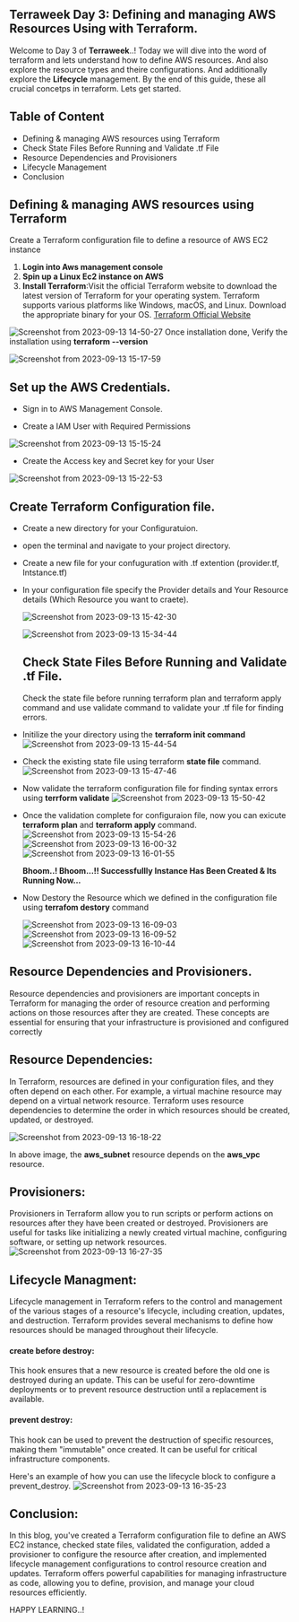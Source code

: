 ## Terraweek Day 3: Defining and managing AWS Resources Using with Terraform.

Welcome to Day 3 of **Terraweek**..! Today we will dive into the word of terraform and lets understand how to define AWS resources. And also explore the resource types and theire configurations.
And additionally explore the **Lifecycle** management. By the end of this guide, these all crucial concetps in terraform. Lets get started.

## Table of Content 

- Defining & managing AWS resources using Terraform
- Check State Files Before Running and Validate .tf File
- Resource Dependencies and Provisioners
- Lifecycle Management
- Conclusion
  
## Defining & managing AWS resources using Terraform

Create a Terraform configuration file to define a resource of AWS EC2 instance
1. **Login into Aws management console**
2. **Spin up a **Linux** Ec2 instance on AWS**
3. **Install Terraform**:Visit the official Terraform website to download the latest version of Terraform for your operating system. Terraform supports various platforms like Windows, macOS, and Linux. Download the appropriate binary for your OS.
[Terraform Official Website](https://www.terraform.io/downloads.html)

![Screenshot from 2023-09-13 14-50-27](https://github.com/Vedvilas/TerraWeek-Repo/assets/113783616/ed7f42a4-e838-4c9a-ba9f-c1fdd8998a20)
 Once installation done, Verify the installation using **terraform --version**
 
 ![Screenshot from 2023-09-13 15-17-59](https://github.com/Vedvilas/TerraWeek-Repo/assets/113783616/1aa56381-86e8-4bde-9230-6c07ebe55245)
 
## Set up the AWS Credentials.

- Sign in to AWS Management Console.
  
- Create a IAM User with Required Permissions
  
![Screenshot from 2023-09-13 15-15-24](https://github.com/Vedvilas/TerraWeek-Repo/assets/113783616/0e1ce5af-3f15-4999-aefe-1e5a34880610)

- Create the Access key and Secret key for your User
  
![Screenshot from 2023-09-13 15-22-53](https://github.com/Vedvilas/TerraWeek-Repo/assets/113783616/0011fa83-5f42-4be0-8aa9-bfbe85a9bddf)

## Create Terraform Configuration file.

- Create a new directory for your Configuratuion.
- open the terminal and navigate to your project directory.
- Create a new file for your confuguration with .tf extention (provider.tf, Intstance.tf)
- In your configuration file specify the Provider details and Your Resource details (Which Resource you want to craete).

  ![Screenshot from 2023-09-13 15-42-30](https://github.com/Vedvilas/TerraWeek-Repo/assets/113783616/0c7508bb-6ee9-48c8-8812-e97f0c965379)


  ![Screenshot from 2023-09-13 15-34-44](https://github.com/Vedvilas/TerraWeek-Repo/assets/113783616/055e6802-7a98-47f0-a061-2cb3c9c77b87)

  ## Check State Files Before Running and Validate .tf File.
  Check the state file before running terraform plan and terraform apply command and use validate command to validate your .tf file for finding errors.
- Initilize the your directory using the **terraform **init command****
  ![Screenshot from 2023-09-13 15-44-54](https://github.com/Vedvilas/TerraWeek-Repo/assets/113783616/6874e466-fdfb-4ca0-aa8e-934e2e5c4b9c)

- Check the existing state file using terraform **state file** command.
  ![Screenshot from 2023-09-13 15-47-46](https://github.com/Vedvilas/TerraWeek-Repo/assets/113783616/058d7630-d11e-496f-9c8e-51b6ea3b7c65)
- Now validate the terraform configuration file for finding syntax errors using **terrform validate**
  ![Screenshot from 2023-09-13 15-50-42](https://github.com/Vedvilas/TerraWeek-Repo/assets/113783616/11856b6d-8b54-459a-afab-3a611b30a9bd)
- Once the validation complete for configuraion file, now you can exicute **terraform plan** and **terraform apply** command.
  ![Screenshot from 2023-09-13 15-54-26](https://github.com/Vedvilas/TerraWeek-Repo/assets/113783616/ea67f1c5-3c1f-47cb-a4ad-174b42fdbc12)
  ![Screenshot from 2023-09-13 16-00-32](https://github.com/Vedvilas/TerraWeek-Repo/assets/113783616/960d16ac-b61f-40f1-979c-abf095ef8d4a)
  ![Screenshot from 2023-09-13 16-01-55](https://github.com/Vedvilas/TerraWeek-Repo/assets/113783616/5f5da0ca-3048-45e5-ac5e-f151928306b7)
  
  **Bhoom..! Bhoom...!! Successfullly Instance Has Been Created & Its Running Now...**
- Now Destory the Resource which we defined in the configuration file using **terrafom destory** command
  
  ![Screenshot from 2023-09-13 16-09-03](https://github.com/Vedvilas/TerraWeek-Repo/assets/113783616/dda2ef27-54dc-4849-aefe-212b53bfc1b6)
  ![Screenshot from 2023-09-13 16-09-52](https://github.com/Vedvilas/TerraWeek-Repo/assets/113783616/3ba61593-b8ac-4944-8d90-d2064121b5e3)
  ![Screenshot from 2023-09-13 16-10-44](https://github.com/Vedvilas/TerraWeek-Repo/assets/113783616/8eb9907e-326b-44b6-ae13-d1ec7a803851)

## Resource Dependencies and Provisioners.
Resource dependencies and provisioners are important concepts in Terraform for managing the order of resource creation and performing actions on those resources after they are created. These concepts are essential for ensuring that your infrastructure is provisioned and configured correctly

## Resource Dependencies:
In Terraform, resources are defined in your configuration files, and they often depend on each other. For example, a virtual machine resource may depend on a virtual network resource. Terraform uses resource dependencies to determine the order in which resources should be created, updated, or destroyed.
  
![Screenshot from 2023-09-13 16-18-22](https://github.com/Vedvilas/TerraWeek-Repo/assets/113783616/bd7f5673-7334-40c8-960b-fc164ac56fcc)

In above image, the **aws_subnet** resource depends on the **aws_vpc** resource.

## Provisioners:
Provisioners in Terraform allow you to run scripts or perform actions on resources after they have been created or destroyed. Provisioners are useful for tasks like initializing a newly created virtual machine, configuring software, or setting up network resources.
![Screenshot from 2023-09-13 16-27-35](https://github.com/Vedvilas/TerraWeek-Repo/assets/113783616/da908d3c-9e0c-409f-bdeb-95c181713c5e)

## Lifecycle Managment:

Lifecycle management in Terraform refers to the control and management of the various stages of a resource's lifecycle, including creation, updates, and destruction. Terraform provides several mechanisms to define how resources should be managed throughout their lifecycle.

#### create before destroy:

This hook ensures that a new resource is created before the old one is destroyed during an update. This can be useful for zero-downtime deployments or to prevent resource destruction until a replacement is available.

#### prevent destroy:
This hook can be used to prevent the destruction of specific resources, making them "immutable" once created. It can be useful for critical infrastructure components.

Here's an example of how you can use the lifecycle block to configure a prevent_destroy.
![Screenshot from 2023-09-13 16-35-23](https://github.com/Vedvilas/TerraWeek-Repo/assets/113783616/f47bc10e-ee5f-4567-87b3-4fae1924e90f)

## Conclusion:

In this blog, you've created a Terraform configuration file to define an AWS EC2 instance, checked state files, validated the configuration, added a provisioner to configure the resource after creation, and implemented lifecycle management configurations to control resource creation and updates. Terraform offers powerful capabilities for managing infrastructure as code, allowing you to define, provision, and manage your cloud resources efficiently.

HAPPY LEARNING..!








